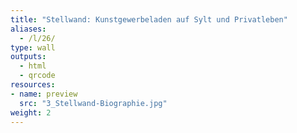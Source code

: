 ```yaml
---
title: "Stellwand: Kunstgewerbeladen auf Sylt und Privatleben"
aliases:
  - /l/26/
type: wall
outputs:
  - html
  - qrcode
resources:
- name: preview
  src: "3_Stellwand-Biographie.jpg"
weight: 2
---
```

